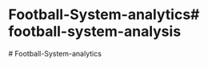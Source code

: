 # Football-System-analytics#   f o o t b a l l - s y s t e m - a n a l y s i s  
 #   F o o t b a l l - S y s t e m - a n a l y t i c s  
 